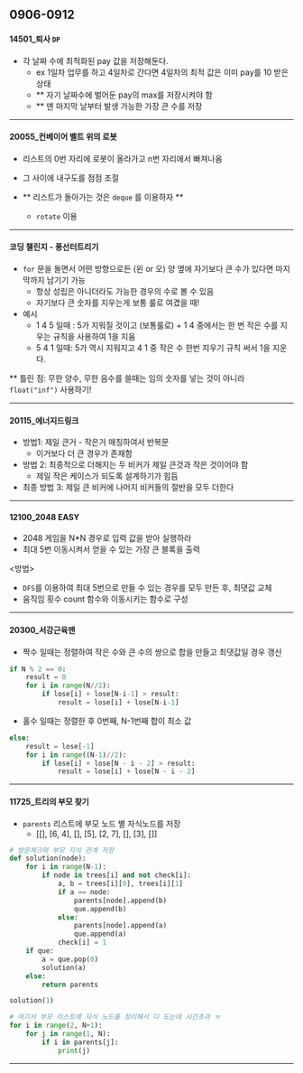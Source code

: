 ## 0906-0912



#### 14501_퇴사  `DP`

-  각 날짜 수에 최적화된 pay 값을 저장해둔다. 
   -  ex 1일차 업무를 하고 4일차로 간다면 4일차의 최적 값은 이미 pay를 10 받은 상태 
   -  ** 자기 날짜수에 벌어둔 pay의 max를 저장시켜야 함 
   -  ** 맨 마지막 날부터 발생 가능한 가장 큰 수를 저장 

<hr>

#### 20055_컨베이어 벨트 위의 로봇


- 리스트의 0번 자리에 로봇이 올라가고 n번 자리에서 빠져나옴 
- 그 사이에 내구도를 점점 조절 
- ** 리스트가 돌아가는 것은 `deque` 를 이용하자 ** 

  - `rotate` 이용 

<hr>

#### 코딩 챌린지 - 풍선터트리기 

- `for` 문을 돌면서 어떤 방향으로든 (왼 or 오) 양 옆에 자기보다 큰 수가 있다면 마지막까지 남기기 가능 
  - 항상 성립은 아니더라도 가능한 경우의 수로 볼 수 있음 
  - 자기보다 큰 숫자를 지우는게 보통 룰로 여겼을 때! 
- 예시
  - 1 4 5 일때 : 5가 지워질 것이고 (보통룰로) + 1 4 중에서는 한 번 작은 수를 지우는 규칙을 사용하여 1을 지움 
  - 5 4 1 일때: 5가 역시 지워지고 4 1 중 작은 수 한번 지우기 규칙 써서 1을 지운다. 

** 틀린 점: 무한 양수, 무한 음수를 쓸때는 임의 숫자를 넣는 것이 아니라 `float("inf")` 사용하기! 

<hr>

#### 20115_에너지드링크 

- 방법1: 제일 큰거 - 작은거 매칭하여서 반복문 
  - 이거보다 더 큰 경우가 존재함 
- 방법 2:  최종적으로 더해지는 두 비커가 제일 큰것과 작은 것이어야 함 
  -  제일 작은 케이스가 되도록 설계하기가 힘듬 
- 최종 방법 3: 제일 큰 비커에 나머지 비커들의 절반을 모두 더한다



<hr>

#### 12100_2048 EASY

- 2048 게임을 N*N 경우로 입력 값을 받아 실행하라 
- 최대 5번 이동시켜서 얻을 수 있는 가장 큰 블록을 출력

<방법>

- `DFS`를 이용하여 최대 5번으로 만들 수 있는 경우를 모두 만든 후, 최댓값 교체 
- 움직임 횟수 count 함수와 이동시키는 함수로 구성 

<hr>

#### 20300_서강근육맨

- 짝수 일때는 정렬하여 작은 수와 큰 수의 쌍으로 합을 만들고 최댓값일 경우 갱신 

```python
if N % 2 == 0:
    result = 0
    for i in range(N//2):
        if lose[i] + lose[N-i-1] > result:
            result = lose[i] + lose[N-i-1]
```

- 홀수 일때는 정렬한 후 0번째, N-1번째 합이 최소 값

```python
else:
    result = lose[-1]
    for i in range((N-1)//2):
        if lose[i] + lose[N - i - 2] > result:
            result = lose[i] + lose[N - i - 2]
```

<hr>

#### 11725_트리의 부모 찾기

- `parents` 리스트에 부모 노드 별 자식노드를 저장 
  - [[], [6, 4], [], [5], [2, 7], [], [3], []]

```python
# 방문체크와 부모 자식 관계 저장 
def solution(node):
    for i in range(N-1):
        if node in trees[i] and not check[i]:
            a, b = trees[i][0], trees[i][1]
            if a == node:
                parents[node].append(b)
                que.append(b)
            else:
                parents[node].append(a)
                que.append(a)
            check[i] = 1
    if que:
        a = que.pop(0)
        solution(a)
    else:
        return parents

solution(1)

# 여기서 부모 리스트에 자식 노드를 정리해서 다 도는데 시간초과 ㅠ 
for i in range(2, N+1):
    for j in range(1, N):
        if i in parents[j]:
            print(j)
```

<hr>




